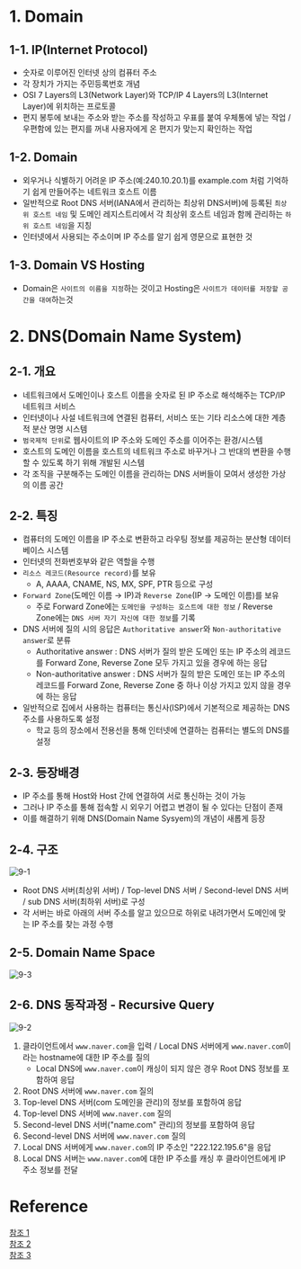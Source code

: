# 1. Domain
## 1-1. IP(Internet Protocol)
- 숫자로 이루어진 인터넷 상의 컴퓨터 주소
- 각 장치가 가지는 주민등록번호 개념
- OSI 7 Layers의 L3(Network Layer)와 TCP/IP 4 Layers의 L3(Internet Layer)에 위치하는 프로토콜
- 편지 봉투에 보내는 주소와 받는 주소를 작성하고 우표를 붙여 우체통에 넣는 작업 / 우편함에 있는 편지를 꺼내 사용자에게 온 편지가 맞는지 확인하는 작업

## 1-2. Domain
- 외우거나 식별하기 어려운 IP 주소(예:240.10.20.1)를 example.com 처럼 기억하기 쉽게 만들어주는 네트워크 호스트 이름
- 일반적으로 Root DNS 서버(IANA에서 관리하는 최상위 DNS서버)에 등록된 `최상위 호스트 네임` 및 도메인 레지스트리에서 각 최상위 호스트 네임과 함께 관리하는 `하위 호스트 네임`을 지칭
- 인터넷에서 사용되는 주소이며 IP 주소를 알기 쉽게 영문으로 표현한 것

## 1-3. Domain VS Hosting
- Domain은 `사이트의 이름을 지정`하는 것이고 Hosting은 `사이트가 데이터를 저장할 공간을 대여`하는것

#
# 2. DNS(Domain Name System)
## 2-1. 개요
- 네트워크에서 도메인이나 호스트 이름을 숫자로 된 IP 주소로 해석해주는 TCP/IP 네트워크 서비스
- 인터넷이나 사설 네트워크에 연결된 컴퓨터, 서비스 또는 기타 리소스에 대한 계층적 분산 명명 시스템
- `범국제적 단위`로 웹사이트의 IP 주소와 도메인 주소를 이어주는 환경/시스템
- 호스트의 도메인 이름을 호스트의 네트워크 주소로 바꾸거나 그 반대의 변환을 수행할 수 있도록 하기 위해 개발된 시스템
- 각 조직을 구분해주는 도메인 이름을 관리하는 DNS 서버들이 모여서 생성한 가상의 이름 공간

## 2-2. 특징
- 컴퓨터의 도메인 이름을 IP 주소로 변환하고 라우팅 정보를 제공하는 분산형 데이터베이스 시스템
- 인터넷의 전화번호부와 같은 역할을 수행
- `리소스 레코드(Resource record)`를 보유
    - A, AAAA, CNAME, NS, MX, SPF, PTR 등으로 구성
- `Forward Zone`(도메인 이름 → IP)과 `Reverse Zone`(IP → 도메인 이름)를 보유 
    - 주로 Forward Zone에는 `도메인을 구성하는 호스트에 대한 정보` / Reverse Zone에는 `DNS 서버 자기 자신에 대한 정보`를 기록
- DNS 서버에 질의 시의 응답은 `Authoritative answer`와 `Non-authoritative answer`로 분류
    - Authoritative answer : DNS 서버가 질의 받은 도메인 또는 IP 주소의 레코드를 Forward Zone, Reverse Zone 모두 가지고 있을 경우에 하는 응답
    - Non-authoritative answer : DNS 서버가 질의 받은 도메인 또는 IP 주소의 레코드를 Forward Zone, Reverse Zone 중 하나 이상 가지고 있지 않을 경우에 하는 응답
- 일반적으로 집에서 사용하는 컴퓨터는 통신사(ISP)에서 기본적으로 제공하는 DNS 주소를 사용하도록 설정
    - 학교 등의 장소에서 전용선을 통해 인터넷에 연결하는 컴퓨터는 별도의 DNS를 설정

## 2-3. 등장배경
- IP 주소를 통해 Host와 Host 간에 연결하여 서로 통신하는 것이 가능
- 그러나 IP 주소를 통해 접속할 시 외우기 어렵고 변경이 될 수 있다는 단점이 존재
- 이를 해결하기 위해 DNS(Domain Name Sysyem)의 개념이 새롭게 등장

## 2-4. 구조
![9-1](https://user-images.githubusercontent.com/48504392/128643765-db11f3eb-10c8-44b6-a85e-93869d7660a6.jpg)  
- Root DNS 서버(최상위 서버) / Top-level DNS 서버 / Second-level DNS 서버 / sub DNS 서버(최하위 서버)로 구성
- 각 서버는 바로 아래의 서버 주소를 알고 있으므로 하위로 내려가면서 도메인에 맞는 IP 주소를 찾는 과정 수행

## 2-5. Domain Name Space
![9-3](https://user-images.githubusercontent.com/48504392/128647837-a6419c94-ce08-4279-abca-a74323b0fecc.png)

## 2-6. DNS 동작과정 - Recursive Query
![9-2](https://user-images.githubusercontent.com/48504392/128647838-4fc26d94-b64d-49ac-afbc-c29f7499ef11.png)
1. 클라이언트에서 `www.naver.com`을 입력 / Local DNS 서버에게 `www.naver.com`이라는 hostname에 대한 IP 주소를 질의 
    - Local DNS에 `www.naver.com`이 캐싱이 되지 않은 경우 Root DNS 정보를 포함하여 응답  
2. Root DNS 서버에 `www.naver.com` 질의
3. Top-level DNS 서버(com 도메인을 관리)의 정보를 포함하여 응답
4. Top-level DNS 서버에 `www.naver.com` 질의
5. Second-level DNS 서버("name.com" 관리)의 정보를 포함하여 응답
6. Second-level DNS 서버에 `www.naver.com` 질의
7. Local DNS 서버에게 `www.naver.com`의 IP 주소인 "222.122.195.6"을 응답 
8. Local DNS 서버는 `www.naver.com`에 대한 IP 주소를 캐싱 후 클라이언트에게 IP 주소 정보를 전달 

#
# Reference
[참조 1](https://ithub.tistory.com/337)  
[참조 2](https://namu.wiki/w/DNS)  
[참조 3](https://hihighlinux.tistory.com/47)  
